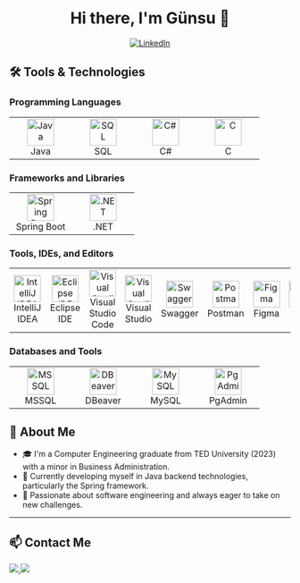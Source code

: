 <h1 align="center">Hi there, I'm Günsu 👋</h1>

<p align="center">
  <a href="https://www.linkedin.com/in/gunsugunaydin/">
    <img src="https://img.shields.io/badge/LinkedIn-0077B5?style=for-the-badge&logo=linkedin&logoColor=white" alt="LinkedIn">
  </a>
</p>

## 🛠️ Tools & Technologies

### Programming Languages
<table>
  <tr>
    <td align="center" width="96">
      <img src="https://img.icons8.com/color/48/000000/java-coffee-cup-logo.png" width="48" height="48" alt="Java" />
      <br>Java
    </td>
    <td align="center" width="96">
      <img src="https://img.icons8.com/color/48/000000/sql.png" width="48" height="48" alt="SQL" />
      <br>SQL
    </td>
    <td align="center" width="96">
      <img src="https://img.icons8.com/color/48/000000/c-sharp-logo.png" width="48" height="48" alt="C#" />
      <br>C#
    </td>
    <td align="center" width="96">
      <img src="https://img.icons8.com/color/48/000000/c-programming.png" width="48" height="48" alt="C" />
      <br>C
    </td>
  </tr>
</table>

### Frameworks and Libraries
<table>
  <tr>
    <td align="center" width="96">
      <img src="https://img.icons8.com/color/48/000000/spring-logo.png" width="48" height="48" alt="Spring Boot" />
      <br>Spring Boot
    </td>
    <td align="center" width="96">
      <img src="https://img.icons8.com/color/48/000000/net-framework.png" width="48" height="48" alt=".NET" />
      <br>.NET
    </td>
  </tr>
</table>

### Tools, IDEs, and Editors
<table>
  <tr>
    <td align="center" width="96">
      <img src="https://img.icons8.com/color/48/000000/intellij-idea.png" width="48" height="48" alt="IntelliJ IDEA" />
      <br>IntelliJ IDEA
    </td>
    <td align="center" width="96">
      <img src="https://img.icons8.com/color/48/000000/eclipse.png" width="48" height="48" alt="Eclipse IDE" />
      <br>Eclipse IDE
    </td>
    <td align="center" width="96">
      <img src="https://img.icons8.com/color/48/000000/visual-studio-code-2019.png" width="48" height="48" alt="Visual Studio Code" />
      <br>Visual Studio Code
    </td>
    <td align="center" width="96">
      <img src="https://img.icons8.com/color/48/000000/visual-studio.png" width="48" height="48" alt="Visual Studio" />
      <br>Visual Studio
    </td>
    <td align="center" width="96">
      <img src="https://img.icons8.com/color/48/000000/swagger.png" width="48" height="48" alt="Swagger" />
      <br>Swagger
    </td>
    <td align="center" width="96">
      <img src="https://img.icons8.com/color/48/000000/postman.png" width="48" height="48" alt="Postman" />
      <br>Postman
    </td>
    <td align="center" width="96">
      <img src="https://img.icons8.com/color/48/000000/figma.png" width="48" height="48" alt="Figma" />
      <br>Figma
    </td>
    <td align="center" width="96">
      <img src="https://img.icons8.com/color/48/000000/git.png" width="48" height="48" alt="Git" />
      <br>Git
    </td>
    <td align="center" width="96">
      <img src="https://img.icons8.com/ios-glyphs/48/000000/github.png" width="48" height="48" alt="GitHub" />
      <br>GitHub
    </td>
  </tr>
</table>

### Databases and Tools
<table>
  <tr>
    <td align="center" width="96">
      <img src="https://img.icons8.com/color/48/000000/microsoft-sql-server.png" width="48" height="48" alt="MSSQL" />
      <br>MSSQL
    </td>
    <td align="center" width="96">
      <img src="https://img.icons8.com/color/48/000000/dbeaver.png" width="48" height="48" alt="DBeaver" />
      <br>DBeaver
    </td>
    <td align="center" width="96">
      <img src="https://img.icons8.com/color/48/000000/mysql-logo.png" width="48" height="48" alt="MySQL" />
      <br>MySQL
    </td>
    <td align="center" width="96">
      <img src="https://img.icons8.com/color/48/000000/postgresql.png" width="48" height="48" alt="PgAdmin" />
      <br>PgAdmin
    </td>
  </tr>
</table>

## 🚀 About Me

- 🎓 I'm a Computer Engineering graduate from TED University (2023) with a minor in Business Administration.
- 🔭 Currently developing myself in Java backend technologies, particularly the Spring framework.
- 💼 Passionate about software engineering and always eager to take on new challenges.

---

## 📫 Contact Me

<p>
  <a href="mailto:gunsugunay98@gmail.com">
    <img src="https://img.shields.io/badge/Email-D14836?style=for-the-badge&logo=gmail&logoColor=white"/>
  </a>
  <a href="https://www.linkedin.com/in/gunsugunaydin/">
    <img src="https://img.shields.io/badge/LinkedIn-0077B5?style=for-the-badge&logo=linkedin&logoColor=white"/>
  </a>
</p>
